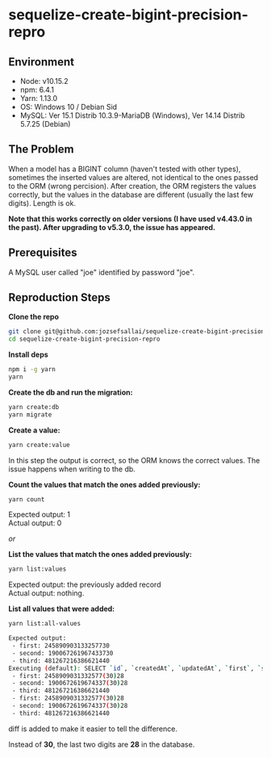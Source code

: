 # sequelize-create-bigint-precision-repro

## Environment

- Node: v10.15.2
- npm: 6.4.1
- Yarn: 1.13.0
- OS: Windows 10 / Debian Sid
- MySQL: Ver 15.1 Distrib 10.3.9-MariaDB (Windows), Ver 14.14 Distrib 5.7.25 (Debian)

## The Problem

When a model has a BIGINT column (haven't tested with other types), sometimes the inserted values are altered, not identical to the ones passed to the ORM (wrong percision). After creation, the ORM registers the values correctly, but the values in the database are different (usually the last few digits). Length is ok.

**Note that this works correctly on older versions (I have used v4.43.0 in the past). After upgrading to v5.3.0, the issue has appeared.**

## Prerequisites

A MySQL user called "joe" identified by password "joe".

## Reproduction Steps

**Clone the repo**

```sh
git clone git@github.com:jozsefsallai/sequelize-create-bigint-precision-repro
cd sequelize-create-bigint-precision-repro
```

**Install deps**

```sh
npm i -g yarn
yarn
```

**Create the db and run the migration:**

```sh
yarn create:db
yarn migrate
```

**Create a value:**

```sh
yarn create:value
```

In this step the output is correct, so the ORM knows the correct values. The issue happens when writing to the db.

**Count the values that match the ones added previously:**

```sh
yarn count
```

Expected output: 1<br>Actual output: 0

*or*

**List the values that match the ones added previously:**

```sh
yarn list:values
```

Expected output: the previously added record<br>Actual output: nothing.

**List all values that were added:**

```sh
yarn list:all-values

Expected output:
 - first: 245890903133257730
 - second: 190067261967433730
 - third: 481267216386621440
Executing (default): SELECT `id`, `createdAt`, `updatedAt`, `first`, `second`, `third` FROM `test` AS `test`; Values:
 - first: 2458909031332577(30)28
 - second: 1900672619674337(30)28
 - third: 481267216386621440
 - first: 2458909031332577(30)28
 - second: 1900672619674337(30)28
 - third: 481267216386621440
```

diff is added to make it easier to tell the difference.

Instead of **30**, the last two digits are **28** in the database.
